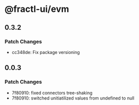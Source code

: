 # @fractl-ui/evm

## 0.3.2

### Patch Changes

- cc348de: Fix package versioning

## 0.0.3

### Patch Changes

- 7f80910: fixed connectors tree-shaking
- 7f80910: switched unitiatilized values from undefined to null
